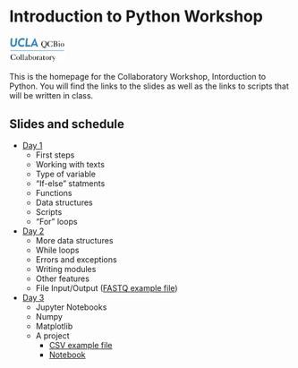 
# Introduction to Python Workshop
<img src="materials/qcbCollaboratory_logo.png" width="100" />

This is the homepage for the Collaboratory Workshop, Intorduction to Python. You will find the links to the slides as well as the links to scripts that will be written in class.

## Slides and schedule

* [Day 1](https://drive.google.com/file/d/1WyPKtfA22jBYuFUO90TFAjBb3i8dm4O5/view?usp=sharing)
	* First steps
	* Working with texts
	* Type of variable
	* “If-else” statments
	* Functions
	* Data structures
	* Scripts
	* “For” loops
* [Day 2](https://drive.google.com/file/d/1udD_ZZfsFIeEoF5tKIqSCyj2xeMs8BRL/view?usp=sharing)
	* More data structures
	* While loops
	* Errors and exceptions
	* Writing modules
	* Other features
	* File Input/Output ([FASTQ example file](./materials/example_data/example.fastq))
* [Day 3](https://drive.google.com/open?id=1bgO1QYIyTxgxm7ZNnzPAOBNlABQ3gA7F)
	* Jupyter Notebooks
	* Numpy
	* Matplotlib
	* A project
		* [CSV example file](./materials/example_data/data.csv)
		* [Notebook](./materials/notebooks/NotebookProject.ipynb)
